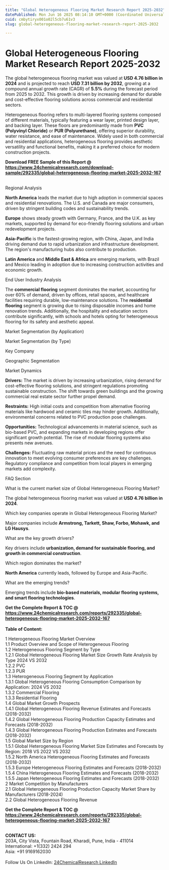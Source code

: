```yaml
---
title: "Global Heterogeneous Flooring Market Research Report 2025-2032"
datePublished: Mon Jun 16 2025 08:14:10 GMT+0000 (Coordinated Universal Time)
cuid: cmbytiryx001o02l5cb7u61v3
slug: global-heterogeneous-flooring-market-research-report-2025-2032

---
```


# Global Heterogeneous Flooring Market Research Report 2025-2032

<p>The global heterogeneous flooring market was valued at <strong>USD 4.76 billion in 2024</strong> and is projected to reach <strong>USD 7.31 billion by 2032</strong>, growing at a compound annual growth rate (CAGR) of <strong>5.5%</strong> during the forecast period from 2025 to 2032. This growth is driven by increasing demand for durable and cost-effective flooring solutions across commercial and residential sectors.</p><p>
</p><p>Heterogeneous flooring refers to multi-layered flooring systems composed of different materials, typically featuring a wear layer, printed design layer, and backing layer. These floors are predominantly made from <strong>PVC (Polyvinyl Chloride)</strong> or <strong>PUR (Polyurethane)</strong>, offering superior durability, water resistance, and ease of maintenance. Widely used in both commercial and residential applications, heterogeneous flooring provides aesthetic versatility and functional benefits, making it a preferred choice for modern construction projects.</p><div><b>Download FREE Sample of this Report @ 
            <a href="https://www.24chemicalresearch.com/download-sample/292335/global-heterogeneous-flooring-market-2025-2032-167">
            https://www.24chemicalresearch.com/download-sample/292335/global-heterogeneous-flooring-market-2025-2032-167</a></b></div><br><p>
Regional Analysis</p><p>
</p><p><strong>North America</strong> leads the market due to high adoption in commercial spaces and residential renovations. The U.S. and Canada are major consumers, driven by stringent building codes and sustainability trends.</p><p>
</p><p><strong>Europe</strong> shows steady growth with Germany, France, and the U.K. as key markets, supported by demand for eco-friendly flooring solutions and urban redevelopment projects.</p><p>
</p><p><strong>Asia-Pacific</strong> is the fastest-growing region, with China, Japan, and India driving demand due to rapid urbanization and infrastructure development. The region's manufacturing hubs also contribute to production.</p><p>
</p><p><strong>Latin America</strong> and <strong>Middle East &amp; Africa</strong> are emerging markets, with Brazil and Mexico leading in adoption due to increasing construction activities and economic growth.</p><p>
End User Industry Analysis</p><p>
</p><p>The <strong>commercial flooring</strong> segment dominates the market, accounting for over 60% of demand, driven by offices, retail spaces, and healthcare facilities requiring durable, low-maintenance solutions. The <strong>residential flooring</strong> segment is growing due to rising disposable incomes and home renovation trends. Additionally, the hospitality and education sectors contribute significantly, with schools and hotels opting for heterogeneous flooring for its safety and aesthetic appeal.</p><p>
Market Segmentation (by Application)</p><p>
</p><p>
Market Segmentation (by Type)</p><p>
</p><p>
Key Company</p><p>
</p><p>
Geographic Segmentation</p><p>
</p><p>
Market Dynamics</p><p>
</p><p><strong>Drivers:</strong> The market is driven by increasing urbanization, rising demand for cost-effective flooring solutions, and stringent regulations promoting sustainable construction. The shift towards green buildings and the growing commercial real estate sector further propel demand.</p><p>
</p><p><strong>Restraints:</strong> High initial costs and competition from alternative flooring materials like hardwood and ceramic tiles may hinder growth. Additionally, environmental concerns related to PVC production pose challenges.</p><p>
</p><p><strong>Opportunities:</strong> Technological advancements in material science, such as bio-based PVC, and expanding markets in developing regions offer significant growth potential. The rise of modular flooring systems also presents new avenues.</p><p>
</p><p><strong>Challenges:</strong> Fluctuating raw material prices and the need for continuous innovation to meet evolving consumer preferences are key challenges. Regulatory compliance and competition from local players in emerging markets add complexity.</p><p>
FAQ Section</p><p>
What is the current market size of Global Heterogeneous Flooring Market?</p><p>
</p><p>The global heterogeneous flooring market was valued at <strong>USD 4.76 billion in 2024</strong>.</p><p>
Which key companies operate in Global Heterogeneous Flooring Market?</p><p>
</p><p>Major companies include <strong>Armstrong, Tarkett, Shaw, Forbo, Mohawk, and LG Hausys</strong>.</p><p>
What are the key growth drivers?</p><p>
</p><p>Key drivers include <strong>urbanization, demand for sustainable flooring, and growth in commercial construction</strong>.</p><p>
Which region dominates the market?</p><p>
</p><p><strong>North America</strong> currently leads, followed by Europe and Asia-Pacific.</p><p>
What are the emerging trends?</p><p>
</p><p>Emerging trends include <strong>bio-based materials, modular flooring systems, and smart flooring technologies</strong>.</p>

<div><b>Get the Complete Report & TOC @ 
            <a href="https://www.24chemicalresearch.com/reports/292335/global-heterogeneous-flooring-market-2025-2032-167">
            https://www.24chemicalresearch.com/reports/292335/global-heterogeneous-flooring-market-2025-2032-167</a></b></div><br>
            <b>Table of Content:</b><p>1 Heterogeneous Flooring Market Overview<br />
    1.1 Product Overview and Scope of Heterogeneous Flooring<br />
    1.2 Heterogeneous Flooring Segment by Type<br />
        1.2.1 Global Heterogeneous Flooring Market Size Growth Rate Analysis by Type 2024 VS 2032<br />
        1.2.2 PVC<br />
        1.2.3 PUR<br />
    1.3 Heterogeneous Flooring Segment by Application<br />
        1.3.1 Global Heterogeneous Flooring Consumption Comparison by Application: 2024 VS 2032<br />
        1.3.2 Commercial Flooring<br />
        1.3.3 Residential Flooring<br />
    1.4 Global Market Growth Prospects<br />
        1.4.1 Global Heterogeneous Flooring Revenue Estimates and Forecasts (2018-2032)<br />
        1.4.2 Global Heterogeneous Flooring Production Capacity Estimates and Forecasts (2018-2032)<br />
        1.4.3 Global Heterogeneous Flooring Production Estimates and Forecasts (2018-2032)<br />
    1.5 Global Market Size by Region<br />
        1.5.1 Global Heterogeneous Flooring Market Size Estimates and Forecasts by Region: 2018 VS 2022 VS 2032<br />
        1.5.2 North America Heterogeneous Flooring Estimates and Forecasts (2018-2032)<br />
        1.5.3 Europe Heterogeneous Flooring Estimates and Forecasts (2018-2032)<br />
        1.5.4 China Heterogeneous Flooring Estimates and Forecasts (2018-2032)<br />
        1.5.5 Japan Heterogeneous Flooring Estimates and Forecasts (2018-2032)<br />
2 Market Competition by Manufacturers<br />
    2.1 Global Heterogeneous Flooring Production Capacity Market Share by Manufacturers (2018-2024)<br />
    2.2 Global Heterogeneous Flooring Revenue </p>

<div><b>Get the Complete Report & TOC @ 
            <a href="https://www.24chemicalresearch.com/reports/292335/global-heterogeneous-flooring-market-2025-2032-167">
            https://www.24chemicalresearch.com/reports/292335/global-heterogeneous-flooring-market-2025-2032-167</a></b></div><br>

<b>CONTACT US:</b><br>
            203A, City Vista, Fountain Road, Kharadi, Pune, India - 411014<br>
            International: +1(332) 2424 294<br>
            Asia: +91 9169162030 <br><br>
            Follow Us On LinkedIn: <a href="https://www.linkedin.com/company/24chemicalresearch/">24ChemicalResearch LinkedIn</a>